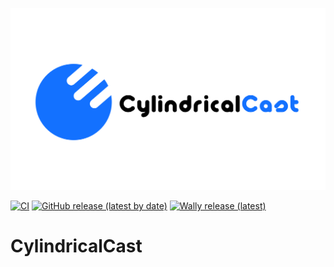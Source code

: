 <!-- Project Link References -->

[ci status]: https://github.com/csqrl/BasicState/actions
[latest release]: https://github.com/csqrl/BasicState/releases/latest
[library url]: https://www.roblox.com/library/5023525481
[docs]: https://csqrl.github.io/BasicState
[npm package]: https://www.npmjs.com/package/@rbxts/basicstate
[ts bindings repo]: https://github.com/tech0tron/BasicState

<!-- Images -->

[shield ci]: https://github.com/csqrl/BasicState/actions/workflows/unit-tests.yml/badge.svg
[shield gh release]: https://img.shields.io/github/v/release/csqrl/BasicState?label=latest+release&style=flat
[shield wally release]: https://img.shields.io/endpoint?url=https://runkit.io/clockworksquirrel/wally-version-shield/branches/master/csqrl/BasicState&color=blue&label=wally&style=flat
[splash]: .github/assets/cylindrical_splash.png

[![BasicState][splash]][docs]

[![CI][shield ci]][ci status]
[![GitHub release (latest by date)][shield gh release]][latest release]
[![Wally release (latest)][shield wally release]][latest release]
# CylindricalCast
